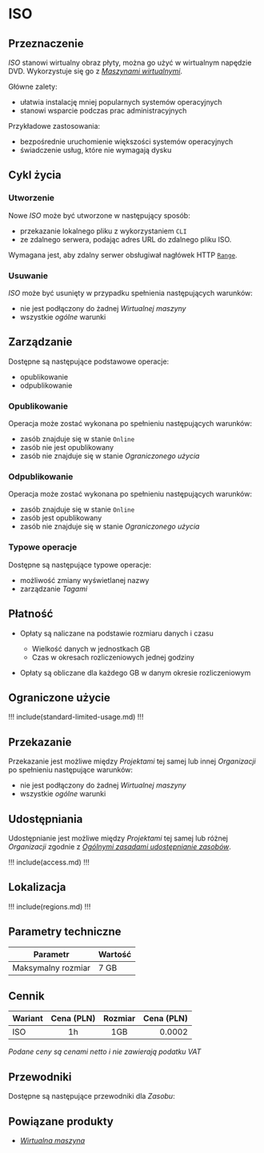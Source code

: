 # ISO

## Przeznaczenie

*ISO* stanowi wirtualny obraz płyty, można go użyć w wirtualnym napędzie DVD. Wykorzystuje się go z *[Maszynami wirtualnymi](/resource/compute/virtual-machine.md)*.

Główne zalety:

* ułatwia instalację mniej popularnych systemów operacyjnych
* stanowi wsparcie podczas prac administracyjnych

Przykładowe zastosowania:

* bezpośrednie uruchomienie większości systemów operacyjnych
* świadczenie usług, które nie wymagają dysku

## Cykl życia

### Utworzenie

Nowe *ISO* może być utworzone w następujący sposób:

* przekazanie lokalnego pliku z wykorzystaniem `CLI`
* ze zdalnego serwera, podając adres URL do zdalnego pliku ISO.

Wymagana jest, aby zdalny serwer obsługiwał nagłówek HTTP [`Range`](https://tools.ietf.org/html/rfc7233).

### Usuwanie

*ISO* może być usunięty w przypadku spełnienia następujących warunków:

* nie jest podłączony do żadnej *Wirtualnej maszyny*
* wszystkie *ogólne* warunki

## Zarządzanie

Dostępne są następujące podstawowe operacje:

 * opublikowanie
 * odpublikowanie
 
### Opublikowanie

Operacja może zostać wykonana po spełnieniu następujących warunków: 

* zasób znajduje się w stanie ```Online```
* zasób nie jest opublikowany
* zasób nie znajduje się w stanie *Ograniczonego użycia*

### Odpublikowanie

Operacja może zostać wykonana po spełnieniu następujących warunków: 

* zasób znajduje się w stanie ```Online```
* zasób jest opublikowany
* zasób nie znajduje się w stanie *Ograniczonego użycia*

### Typowe operacje

Dostępne są następujące typowe operacje:

* możliwość zmiany wyświetlanej nazwy
* zarządzanie *Tagami*

## Płatność

* Opłaty są naliczane na podstawie rozmiaru danych i czasu

    * Wielkość danych w jednostkach GB
    * Czas w okresach rozliczeniowych jednej godziny

* Opłaty są obliczane dla każdego GB w danym okresie rozliczeniowym

## Ograniczone użycie

!!! include(standard-limited-usage.md) !!!

## Przekazanie

Przekazanie jest możliwe między *Projektami* tej samej lub innej *Organizacji* po spełnieniu następujące warunków:

* nie jest podłączony do żadnej *Wirtualnej maszyny*
* wszystkie *ogólne* warunki

## Udostępniania

Udostępnianie jest możliwe między *Projektami* tej samej lub różnej *Organizacji* zgodnie z *[Ogólnymi zasadami udostępnianie zasobów]()*.

!!! include(access.md) !!!

## Lokalizacja

!!! include(regions.md) !!!

## Parametry techniczne

Parametr           | Wartość
------------------ | ---
Maksymalny rozmiar | 7 GB

## Cennik

Wariant | Cena (PLN) | Rozmiar | Cena (PLN)
------- | :--------: | :-----: | ---------:
ISO     |     1h     | 1GB     |     0.0002

*Podane ceny są cenami netto i nie zawierają podatku VAT*

## Przewodniki

Dostępne są następujące przewodniki dla *Zasobu*:

<PageList path_re="guide/storage/iso/"/>

## Powiązane produkty

* *[Wirtualna maszyna](/resource/compute/virtual-machine.md)*